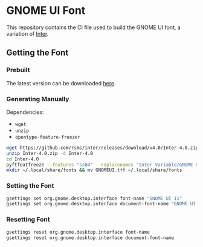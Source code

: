 # GNOME UI Font

This repository contains the CI file used to build the GNOME UI font, a variation of [Inter](https://rsms.me/inter/).

## Getting the Font

### Prebuilt

The latest version can be downloaded [here](https://gitlab.gnome.org/monster/gnome-ui-font/-/pipelines).

### Generating Manually

Dependencies:
- `wget`
- `unzip`
- `opentype-feature-freezer`

```sh
wget https://github.com/rsms/inter/releases/download/v4.0/Inter-4.0.zip
unzip Inter-4.0.zip -d Inter-4.0
cd Inter-4.0
pyftfeatfreeze --features "ss04" --replacenames "Inter Variable/GNOME UI" InterVariable.ttf GNOMEUI.ttf
mkdir ~/.local/share/fonts && mv GNOMEUI.tff ~/.local/share/fonts
```

### Setting the Font

```sh
gsettings set org.gnome.desktop.interface font-name "GNOME UI 11"
gsettings set org.gnome.desktop.interface document-font-name "GNOME UI 11"
```

### Resetting Font

```sh
gsettings reset org.gnome.desktop.interface font-name
gsettings reset org.gnome.desktop.interface document-font-name
```
